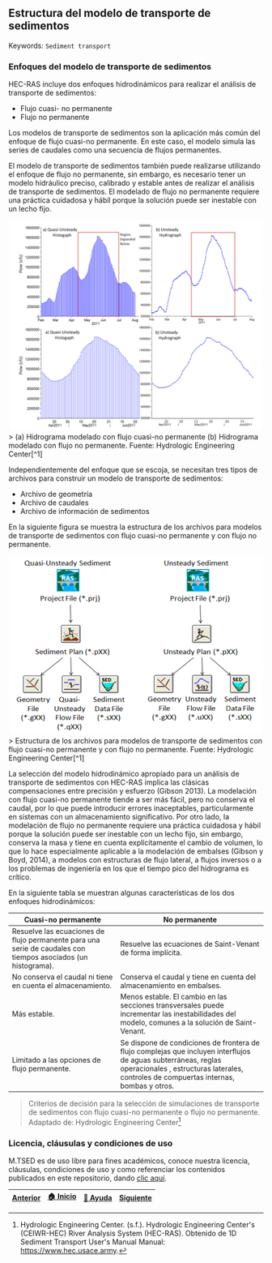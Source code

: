 ## Estructura del modelo de transporte de sedimentos
Keywords: `Sediment transport` 

### Enfoques del modelo de transporte de sedimentos

HEC-RAS incluye dos enfoques hidrodinámicos para realizar el análisis de transporte de sedimentos:

* Flujo cuasi- no permanente
* Flujo no permanente

Los modelos de transporte de sedimentos son la aplicación más común del enfoque de flujo cuasi-no permanente. En este caso, el modelo simula las series de caudales como una secuencia de flujos permanentes.

El modelo de transporte de sedimentos también puede realizarse utilizando el enfoque de flujo no permanente, sin embargo, es necesario tener un modelo hidráulico preciso, calibrado y estable antes de realizar el análisis de transporte de sedimentos. El modelado de flujo no permanente requiere una práctica cuidadosa y hábil porque la solución puede ser inestable con un lecho fijo.

<div align="center">
    <img src="./Img/2_1.png" width="500px">
</div>
> (a) Hidrograma modelado con flujo cuasi-no permanente (b) Hidrograma modelado con flujo no permanente. Fuente: Hydrologic Engineering Center[^1]

Independientemente del enfoque que se escoja, se necesitan tres tipos de archivos para construir un modelo de transporte de sedimentos:

* Archivo de geometría
* Archivo de caudales
* Archivo de información de sedimentos

En la siguiente figura se muestra la estructura de los archivos para modelos de transporte de sedimentos con flujo cuasi-no permanente y con flujo no permanente.

<div align="center">
    <img src="./Img/2_2.png" width="500px">
</div>
> Estructura de los archivos para modelos de transporte de sedimentos con flujo cuasi-no permanente y con flujo no permanente. Fuente: Hydrologic Engineering Center[^1]

La selección del modelo hidrodinámico apropiado para un análisis de transporte de sedimentos con HEC-RAS implica las clásicas compensaciones entre precisión y esfuerzo (Gibson 2013). La modelación con flujo cuasi-no permanente tiende a ser más fácil, pero no conserva el caudal, por lo que puede introducir errores inaceptables, particularmente en sistemas con un almacenamiento significativo. Por otro lado, la modelación de flujo no permanente requiere una práctica cuidadosa y hábil porque la solución puede ser inestable con un lecho fijo, sin embargo, conserva la masa y tiene en cuenta explícitamente el cambio de volumen, lo que lo hace especialmente aplicable a la modelación de embalses (Gibson y Boyd, 2014), a modelos con estructuras de flujo lateral, a flujos inversos o a los problemas de ingeniería en los que el tiempo pico del hidrograma es crítico.

En la siguiente tabla se muestran algunas características de los dos enfoques hidrodinámicos:

| Cuasi-no permanente | No permanente                                                                                                                                                                                            |
|---|----------------------------------------------------------------------------------------------------------------------------------------------------------------------------------------------------------|
| Resuelve las ecuaciones de flujo permanente para una serie de caudales con tiempos asociados (un histograma). | Resuelve las ecuaciones de Saint-Venant de forma implícita.                                                                                                                                              |
| No conserva el caudal ni tiene en cuenta el almacenamiento. | Conserva el caudal y tiene en cuenta del almacenamiento en embalses.                                                                                                                                     |
| Más estable. | Menos estable. El cambio en las secciones transversales puede incrementar las inestabilidades del modelo, comunes a la solución de Saint-Venant.                                                         |
| Limitado a las opciones de flujo permanente. | Se dispone de condiciones de frontera de flujo complejas que incluyen interflujos de aguas subterráneas, reglas operacionales , estructuras laterales, controles de compuertas internas, bombas y otros. |
> Criterios de decisión para la selección de simulaciones de transporte de sedimentos con flujo cuasi-no permanente o flujo no permanente. Adaptado de: Hydrologic Engineering Center[^1]


### Licencia, cláusulas y condiciones de uso

M.TSED es de uso libre para fines académicos, conoce nuestra licencia, cláusulas, condiciones de uso y como referenciar los contenidos publicados en este repositorio, dando [clic aquí](https://github.com/mflatouche/M.TSED/wiki/License).


| [Anterior](../2_Funcionamiento) | [:house: Inicio](../../README.md) | [:beginner: Ayuda]() | [Siguiente](../2_FuncionesTransporte) |
|------------------|-----------------------------------|----------------------|-------------------|

[^1]: Hydrologic Engineering Center. (s.f.). Hydrologic Engineering Center's (CEIWR-HEC) River Analysis System (HEC-RAS). Obtenido de 1D Sediment Transport User's Manual Manual: https://www.hec.usace.army.
